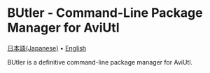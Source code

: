 # BUtler - Command-Line Package Manager for AviUtl

[日本語(Japanese)](/README.md) • [English](/docs/README-en.md)

BUtler is a definitive command-line package manager for AviUtl.
